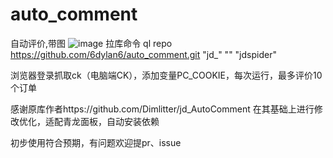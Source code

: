 # auto_comment
自动评价,带图
![image](https://i.postimg.cc/NG6g4pHf/1.jpg)
拉库命令 ql repo https://github.com/6dylan6/auto_comment.git "jd_" "" "jdspider"

浏览器登录抓取ck（电脑端CK），添加变量PC_COOKIE，每次运行，最多评价10个订单

感谢原库作者https://github.com/Dimlitter/jd_AutoComment  在其基础上进行修改优化，适配青龙面板，自动安装依赖

初步使用符合预期，有问题欢迎提pr、issue